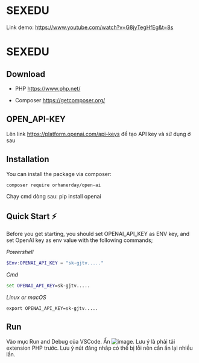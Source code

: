 # SEXEDU
 
Link demo: https://www.youtube.com/watch?v=G8jyTegHfEg&t=8s

# SEXEDU

## Download

* PHP
<https://www.php.net/>

* Composer
<https://getcomposer.org/>

## OPEN_API-KEY
Lên link <https://platform.openai.com/api-keys> để tạo API key và sử dụng ở sau
 
## Installation

You can install the package via composer:

```bash
composer require orhanerday/open-ai
```

Chạy cmd dòng sau:
pip install openai

## Quick Start ⚡

Before you get starting, you should set OPENAI_API_KEY as ENV key, and set OpenAI key as env value with the following
commands;

_Powershell_

```powershell
$Env:OPENAI_API_KEY = "sk-gjtv....."
```

_Cmd_

```cmd
set OPENAI_API_KEY=sk-gjtv.....
```

_Linux or macOS_

```shell
export OPENAI_API_KEY=sk-gjtv.....
```
## Run
Vào mục Run and Debug của VSCode. Ấn ![image](https://github.com/spaghetti-lover/SEXEDU/assets/69286705/4c6127a0-37bd-49ff-8dcf-b6c533b133e2). Lưu ý là phải tải extension PHP trước. Lưu ý nút đăng nhâp có thể bị lỗi nên cần ấn lại nhiều lần.
